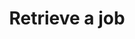 ---
title: Retrieve a job
excerpt: >-
  Retrieves the details of an existing job. You need only supply the unique job
  identifier that was returned upon job creation.
api:
  file: core.json
  operationId: getJobs
deprecated: false
hidden: false
metadata:
  title: ''
  description: ''
  robots: index
next:
  description: ''
---